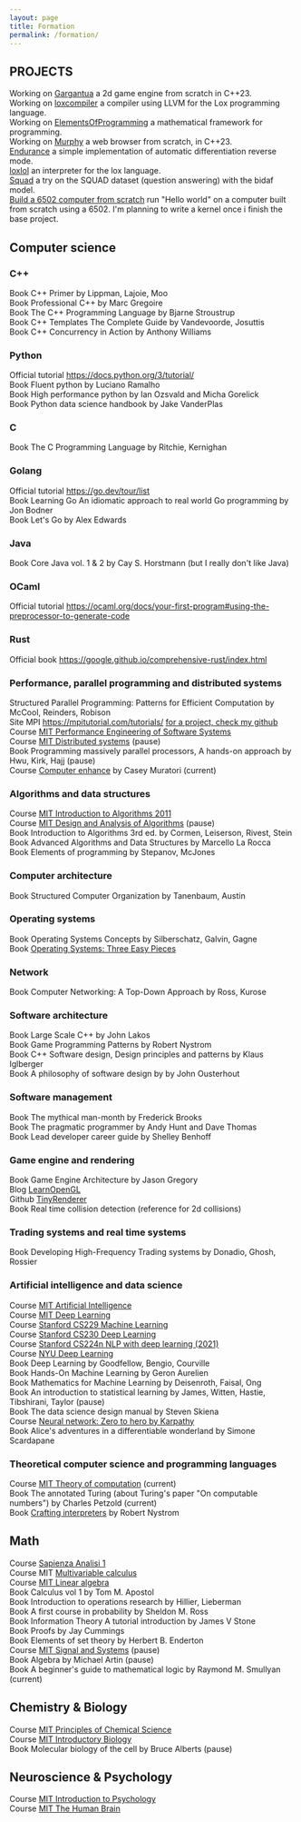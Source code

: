 ```yaml
---
layout: page
title: Formation
permalink: /formation/
---
```



## PROJECTS
Working on [Gargantua](https://github.com/Giully314/Gargantua) a 2d game engine from scratch in C++23.  
Working on [loxcompiler](https://github.com/Giully314/loxcompiler) a compiler using LLVM for the Lox programming language.   
Working on [ElementsOfProgramming](https://github.com/Giully314/ElementsOfProgramming) a mathematical framework for programming.  
Working on [Murphy](https://github.com/Giully314/Murphy) a web browser from scratch, in C++23.  
[Endurance](https://github.com/Giully314/Endurance) a simple implementation of automatic differentiation reverse mode.  
[loxlol](https://github.com/Giully314/loxlol) an interpreter for the lox language.  
[Squad](https://github.com/Giully314/squad) a try on the SQUAD dataset (question answering) with the bidaf model.  
[Build a 6502 computer from scratch](https://youtube.com/playlist?list=PLowKtXNTBypFbtuVMUVXNR0z1mu7dp7eH) run "Hello world" on 
a computer built from scratch using a 6502. I'm planning to write a kernel once i finish the base project.  



## Computer science
### C++
Book C++ Primer by Lippman, Lajoie, Moo   
Book Professional C++ by Marc Gregoire  
Book The C++ Programming Language by Bjarne Stroustrup  
Book C++ Templates The Complete Guide by Vandevoorde, Josuttis  
Book C++ Concurrency in Action by Anthony Williams  
   


### Python
Official tutorial https://docs.python.org/3/tutorial/  
Book Fluent python by Luciano Ramalho  
Book High performance python by Ian Ozsvald and Micha Gorelick  
Book Python data science handbook by Jake VanderPlas  


### C
Book The C Programming Language by Ritchie, Kernighan  


### Golang
Official tutorial https://go.dev/tour/list  
Book Learning Go An idiomatic approach to real world Go programming by Jon Bodner      
Book Let's Go by Alex Edwards   


### Java 
Book Core Java vol. 1 & 2 by Cay S. Horstmann (but I really don't like Java)  

### OCaml
Official tutorial https://ocaml.org/docs/your-first-program#using-the-preprocessor-to-generate-code   

### Rust
Official book https://google.github.io/comprehensive-rust/index.html  

### Performance, parallel programming and distributed systems
Structured Parallel Programming: Patterns for Efficient Computation by McCool, Reinders, Robison  
Site MPI https://mpitutorial.com/tutorials/ [for a project, check my github](https://github.com/Giully314/CellularMPI)  
Course [MIT Performance Engineering of Software Systems](https://ocw.mit.edu/courses/6-172-performance-engineering-of-software-systems-fall-2018/)    
Course [MIT Distributed systems](https://pdos.csail.mit.edu/6.824/schedule.html) (pause)  
Book Programming massively parallel processors, A hands-on approach by Hwu, Kirk, Hajj (pause)  
Course [Computer enhance](https://www.computerenhance.com/p/table-of-contents) by Casey Muratori (current)   



### Algorithms and data structures
Course [MIT Introduction to Algorithms 2011](https://ocw.mit.edu/courses/6-006-introduction-to-algorithms-fall-2011/)  
Course [MIT Design and Analysis of Algorithms](https://ocw.mit.edu/courses/6-046j-design-and-analysis-of-algorithms-spring-2015/) (pause)  
Book Introduction to Algorithms 3rd ed. by Cormen, Leiserson, Rivest, Stein  
Book Advanced Algorithms and Data Structures by Marcello La Rocca  
Book Elements of programming by Stepanov, McJones    


### Computer architecture
Book Structured Computer Organization by Tanenbaum, Austin  

### Operating systems
Book Operating Systems Concepts by Silberschatz, Galvin, Gagne  
Book [Operating Systems: Three Easy Pieces](https://pages.cs.wisc.edu/~remzi/OSTEP/)  


### Network
Book Computer Networking: A Top-Down Approach by Ross, Kurose  

### Software architecture
Book Large Scale C++ by John Lakos   
Book Game Programming Patterns by Robert Nystrom   
Book C++ Software design, Design principles and patterns by Klaus Iglberger   
Book A philosophy of software design by by John Ousterhout  

### Software management
Book The mythical man-month by Frederick Brooks  
Book The pragmatic programmer by Andy Hunt and Dave Thomas  
Book Lead developer career guide by Shelley Benhoff   

### Game engine and rendering
Book Game Engine Architecture by Jason Gregory  
Blog [LearnOpenGL](https://learnopengl.com/)   
Github [TinyRenderer](https://github.com/ssloy/tinyrenderer/wiki/Lesson-0:-getting-started)  
Book Real time collision detection (reference for 2d collisions)  


### Trading systems and real time systems
Book Developing High-Frequency Trading systems by Donadio, Ghosh, Rossier  


### Artificial intelligence and data science
Course [MIT Artificial Intelligence](https://ocw.mit.edu/courses/6-034-artificial-intelligence-fall-2010/)  
Course [MIT Deep Learning](http://introtodeeplearning.com/)  
Course [Stanford CS229 Machine Learning](http://cs229.stanford.edu/syllabus-autumn2018.html)  
Course [Stanford CS230 Deep Learning](http://cs230.stanford.edu/)  
Course [Stanford CS224n NLP with deep learning (2021)](https://web.stanford.edu/class/archive/cs/cs224n/cs224n.1214/)  
Course [NYU Deep Learning](https://atcold.github.io/NYU-DLSP21/)  
Book Deep Learning by Goodfellow, Bengio, Courville  
Book Hands-On Machine Learning by Geron Aurelien  
Book Mathematics for Machine Learning by Deisenroth, Faisal, Ong     
Book An introduction to statistical learning by James, Witten, Hastie, Tibshirani, Taylor (pause)  
Book The data science design manual by Steven Skiena  
Course [Neural network: Zero to hero by Karpathy](https://youtube.com/playlist?list=PLAqhIrjkxbuWI23v9cThsA9GvCAUhRvKZ&si=fuANCn0QfaG0rpA9)  
Book Alice's adventures in a differentiable wonderland by Simone Scardapane  


### Theoretical computer science and programming languages
Course [MIT Theory of computation](https://ocw.mit.edu/courses/18-404j-theory-of-computation-fall-2020/) (current)   
Book The annotated Turing (about Turing's paper "On computable numbers") by Charles Petzold (current)  
Book [Crafting interpreters](https://craftinginterpreters.com/contents.html) by Robert Nystrom   



## Math
Course [Sapienza Analisi 1](https://www.youtube.com/watch?v=qX23Cs6mSRU&list=PLAQopGWlIcyZlCmXWE_KvtMi57Mwbyf6C)  
Course MIT [Multivariable calculus](https://ocw.mit.edu/courses/18-02sc-multivariable-calculus-fall-2010/)  
Course [MIT Linear algebra](https://ocw.mit.edu/courses/18-06-linear-algebra-spring-2010/)  
Book Calculus vol 1 by Tom M. Apostol  
Book Introduction to operations research by Hillier, Lieberman  
Book A first course in probability by Sheldon M. Ross  
Book Information Theory A tutorial introduction by James V Stone  
Book Proofs by Jay Cummings   
Book Elements of set theory by Herbert B. Enderton  
Course [MIT Signal and Systems](https://ocw.mit.edu/courses/6-003-signals-and-systems-fall-2011/) (pause)   
Book Algebra by Michael Artin (pause)   
Book A beginner's guide to mathematical logic by Raymond M. Smullyan (current)   



## Chemistry & Biology
Course [MIT Principles of Chemical Science](https://ocw.mit.edu/courses/5-111sc-principles-of-chemical-science-fall-2014/)    
Course [MIT Introductory Biology](https://ocw.mit.edu/courses/7-016-introductory-biology-fall-2018/)  
Book Molecular biology of the cell by Bruce Alberts (pause)  


## Neuroscience & Psychology
Course [MIT Introduction to Psychology](https://ocw.mit.edu/courses/9-00sc-introduction-to-psychology-fall-2011/)  
Course [MIT The Human Brain](https://ocw.mit.edu/courses/9-13-the-human-brain-spring-2019/)   

